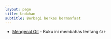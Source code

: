 ```yaml
---
layout: page
title: Unduhan
subtitle: Berbagi berkas bermanfaat
---
```


* [Mengenal Git](/berkas/MengenalGit.pdf) - Buku ini membahas tentang `Git`
